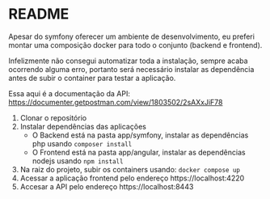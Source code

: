 # README

Apesar do symfony oferecer um ambiente de desenvolvimento, eu preferi montar uma composição docker para todo o conjunto (backend e frontend).

Infelizmente não consegui automatizar toda a instalação, sempre acaba ocorrendo alguma erro, portanto será necessário instalar as dependência antes de subir o container para testar a aplicação.

Essa aqui é a documentação da API: https://documenter.getpostman.com/view/1803502/2sAXxJiF78 

1. Clonar o repositório
2. Instalar dependências das aplicações
    - O Backend está na pasta app/symfony, instalar as dependências php usando `composer install`
    - O Frontend está na pasta app/angular, instalar as dependências nodejs usando `npm install`
3. Na raiz do projeto, subir os containers usando: `docker compose up`
4. Acessar a aplicação frontend pelo endereço https://localhost:4220
5. Accesar a API pelo endereço https://localhost:8443

